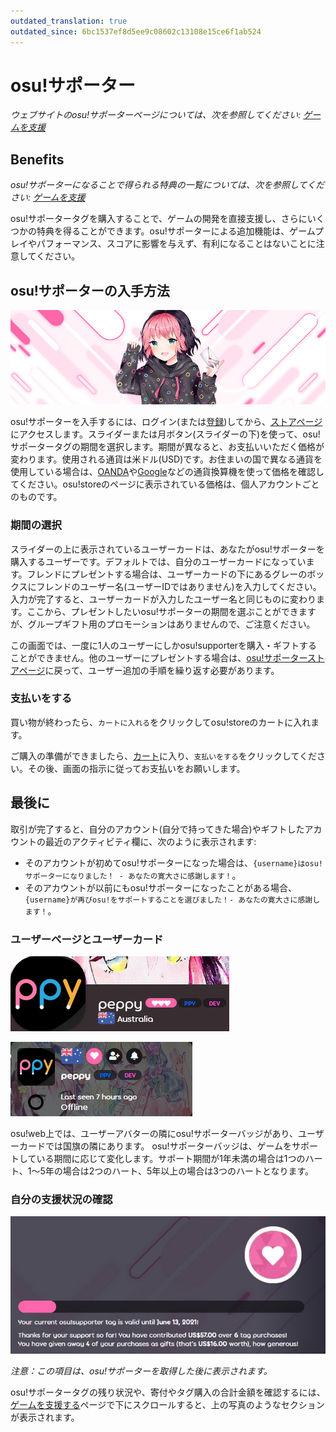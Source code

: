 ```yaml
---
outdated_translation: true
outdated_since: 6bc1537ef8d5ee9c08602c13108e15ce6f1ab524
---
```


# osu!サポーター

*ウェブサイトのosu!サポーターページについては、次を参照してください: [ゲームを支援](https://osu.ppy.sh/home/support)*

## Benefits

*osu!サポーターになることで得られる特典の一覧については、次を参照してください: [ゲームを支援](https://osu.ppy.sh/home/support)*

osu!サポータータグを購入することで、ゲームの開発を直接支援し、さらにいくつかの特典を得ることができます。osu!サポーターによる追加機能は、ゲームプレイやパフォーマンス、スコアに影響を与えず、有利になることはないことに注意してください。

## osu!サポーターの入手方法

![osu!store商品バナー](img/store-product.jpg?1 "osu!storeでのosu!サポーター商品バナー")

osu!サポーターを入手するには、ログイン(または[登録](/wiki/Registration))してから、[ストアページ](https://osu.ppy.sh/store/products/supporter-tag)にアクセスします。スライダーまたは月ボタン(スライダーの下)を使って、osu!サポータータグの期間を選択します。期間が異なると、お支払いいただく価格が変わります。使用される通貨は米ドル(USD)です。お住まいの国で異なる通貨を使用している場合は、[OANDA](https://www.oanda.com/currency/converter/)や[Google](https://www.google.com/search?q=usd+exchange+rate)などの通貨換算機を使って価格を確認してください。osu!storeのページに表示されている価格は、個人アカウントごとのものです。

### 期間の選択

スライダーの上に表示されているユーザーカードは、あなたがosu!サポーターを購入するユーザーです。デフォルトでは、自分のユーザーカードになっています。フレンドにプレゼントする場合は、ユーザーカードの下にあるグレーのボックスにフレンドのユーザー名(ユーザーIDではありません)を入力してください。入力が完了すると、ユーザーカードが入力したユーザー名と同じものに変わります。ここから、プレゼントしたいosu!サポーターの期間を選ぶことができますが、グループギフト用のプロモーションはありませんので、ご注意ください。

この画面では、一度に1人のユーザーにしかosu!supporterを購入・ギフトすることができません。他のユーザーにプレゼントする場合は、[osu!サポーターストアページ](https://osu.ppy.sh/store/products/supporter-tag)に戻って、ユーザー追加の手順を繰り返す必要があります。

### 支払いをする

買い物が終わったら、`カートに入れる`をクリックしてosu!storeのカートに入れます。

ご購入の準備ができましたら、[カート](https://osu.ppy.sh/store/cart)に入り、`支払いをする`をクリックしてください。その後、画面の指示に従ってお支払いをお願いします。

## 最後に

取引が完了すると、自分のアカウント(自分で持ってきた場合)やギフトしたアカウントの最近のアクティビティ欄に、次のように表示されます:

- そのアカウントが初めてosu!サポーターになった場合は、`{username}はosu!サポーターになりました！ - あなたの寛大さに感謝します！`。
- そのアカウントが以前にもosu!サポーターになったことがある場合、`{username}が再びosu!をサポートすることを選びました！- あなたの寛大さに感謝します！`。

### ユーザーページとユーザーカード

![osu!サポーターのユーザーページ](img/userpage.png?1 "osu!サポーターのユーザーページ")

![osu!サポーターのユーザーページ](img/usercard.png?2 "osu!サポーターのユーザーページ")

osu!web上では、ユーザーアバターの隣にosu!サポーターバッジがあり、ユーザーカードでは国旗の隣にあります。
osu!サポーターバッジは、ゲームをサポートしている期間に応じて変化します。サポート期間が1年未満の場合は1つのハート、1～5年の場合は2つのハート、5年以上の場合は3つのハートとなります。

### 自分の支援状況の確認

![残り3ヶ月のosu!サポータータグ](img/status.jpg?1 "残り3ヶ月のosu!サポータータグ")

*注意：この項目は、osu!サポーターを取得した後に表示されます。*

osu!サポータータグの残り状況や、寄付やタグ購入の合計金額を確認するには、[ゲームを支援する](https://osu.ppy.sh/home/support)ページで下にスクロールすると、上の写真のようなセクションが表示されます。
